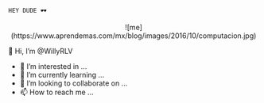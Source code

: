                                                                           HEY DUDE 🕶

<p align="center">![me](https://www.aprendemas.com/mx/blog/images/2016/10/computacion.jpg)<p/>

👋 Hi, I’m @WillyRLV
- 👀 I’m interested in ...
- 🌱 I’m currently learning ...
- 💞️ I’m looking to collaborate on ...
- 📫 How to reach me ...

<!---
WillyRLV/WillyRLV is a ✨ special ✨ repository because its `README.md` (this file) appears on your GitHub profile.
You can click the Preview link to take a look at your changes.
--->
